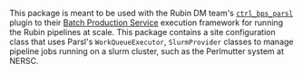 This package is meant to be used with the Rubin DM team's [`ctrl_bps_parsl`](https://github.com/lsst/ctrl_bps_parsl) plugin to their [Batch Production Service](https://github.com/lsst/ctrl_bps) execution framework for running the Rubin pipelines at scale.  This package contains a site configuration class that uses Parsl's `WorkQueueExecutor`, `SlurmProvider` classes to manage pipeline jobs running on a slurm cluster, such as the Perlmutter system at NERSC.

